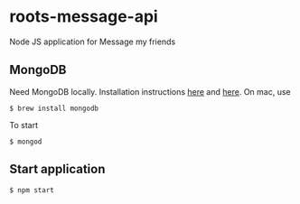 # roots-message-api
Node JS application for Message my friends

## MongoDB
Need MongoDB locally. Installation instructions [here](https://treehouse.github.io/installation-guides/mac/mongo-mac.html) and [here](https://docs.mongodb.com/manual/tutorial/install-mongodb-on-os-x/). On mac, use

    $ brew install mongodb

To start
    
    $ mongod

## Start application

    $ npm start

